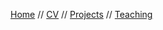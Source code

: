 [Home](https://aaronbev79.github.io)  //  [CV](https://aaronbev79.github.io/cv.html)  //  [Projects](https://aaronbev79.github.io/projects.html)  //  [Teaching](https://aaronbev79.github.io/teaching.html)
